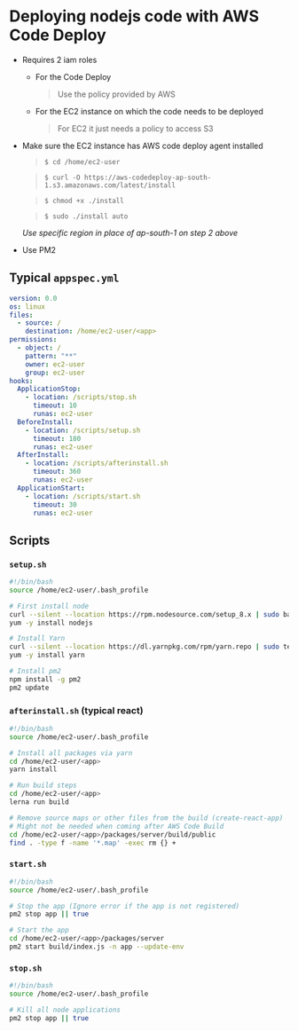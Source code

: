 # Deploying nodejs code with AWS Code Deploy
* Requires 2 iam roles
  * For the Code Deploy
    > Use the policy provided by AWS
  * For the EC2 instance on which the code needs to be deployed
    > For EC2 it just needs a policy to access S3

* Make sure the EC2 instance has AWS code deploy agent installed
  > `$ cd /home/ec2-user`
  
  > `$ curl -O https://aws-codedeploy-ap-south-1.s3.amazonaws.com/latest/install`
  
  > `$ chmod +x ./install`
  
  > `$ sudo ./install auto`

  *Use specific region in place of ap-south-1 on step 2 above*

* Use PM2
## Typical `appspec.yml`
```yml
version: 0.0
os: linux
files:
  - source: /
    destination: /home/ec2-user/<app>
permissions:
  - object: /
    pattern: "**"
    owner: ec2-user
    group: ec2-user
hooks:
  ApplicationStop:
    - location: /scripts/stop.sh
      timeout: 10
      runas: ec2-user
  BeforeInstall:
    - location: /scripts/setup.sh
      timeout: 180
      runas: ec2-user
  AfterInstall:
    - location: /scripts/afterinstall.sh
      timeout: 360
      runas: ec2-user
  ApplicationStart:
    - location: /scripts/start.sh
      timeout: 30
      runas: ec2-user
```
## Scripts
### `setup.sh`
```bash
#!/bin/bash
source /home/ec2-user/.bash_profile

# First install node
curl --silent --location https://rpm.nodesource.com/setup_8.x | sudo bash -
yum -y install nodejs

# Install Yarn
curl --silent --location https://dl.yarnpkg.com/rpm/yarn.repo | sudo tee /etc/yum.repos.d/yarn.repo
yum -y install yarn

# Install pm2
npm install -g pm2
pm2 update
```

### `afterinstall.sh` (typical react)
```bash
#!/bin/bash
source /home/ec2-user/.bash_profile

# Install all packages via yarn
cd /home/ec2-user/<app>
yarn install

# Run build steps
cd /home/ec2-user/<app>
lerna run build

# Remove source maps or other files from the build (create-react-app)
# Might not be needed when coming after AWS Code Build
cd /home/ec2-user/<app>/packages/server/build/public
find . -type f -name '*.map' -exec rm {} +
```

### `start.sh`
```bash
#!/bin/bash
source /home/ec2-user/.bash_profile

# Stop the app (Ignore error if the app is not registered)
pm2 stop app || true

# Start the app
cd /home/ec2-user/<app>/packages/server
pm2 start build/index.js -n app --update-env
```

### `stop.sh`
```bash
#!/bin/bash
source /home/ec2-user/.bash_profile

# Kill all node applications
pm2 stop app || true
```